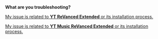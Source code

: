 **What are you troubleshooting?**

[My issue is related to **YT ReVanced Extended** or its installation process.](https://github.com/ReVanced-Extended-Community/Community-Guides/blob/main/general-guides/community-wiki/yt-troubleshooting.md)

[My issue is related to **YT Music ReVanced Extended** or its installation process.](https://github.com/ReVanced-Extended-Community/Community-Guides/blob/main/general-guides/community-wiki/ytm-troubleshooting.md)